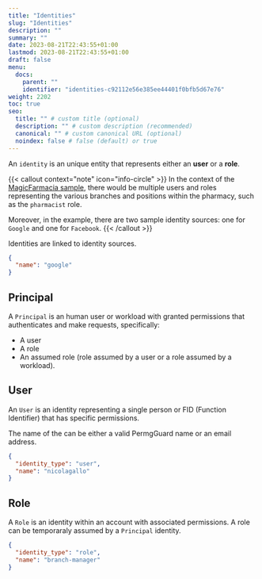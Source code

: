 ```yaml
---
title: "Identities"
slug: "Identities"
description: ""
summary: ""
date: 2023-08-21T22:43:55+01:00
lastmod: 2023-08-21T22:43:55+01:00
draft: false
menu:
  docs:
    parent: ""
    identifier: "identities-c92112e56e385ee44401f0bfb5d67e76"
weight: 2202
toc: true
seo:
  title: "" # custom title (optional)
  description: "" # custom description (recommended)
  canonical: "" # custom canonical URL (optional)
  noindex: false # false (default) or true
---
```


An `identity` is an unique entity that represents either an **user** or a **role**.

{{< callout context="note" icon="info-circle" >}}
In the context of the [MagicFarmacia sample](/docs/0.1/overview/adoption-through-example#integration-use-case-pharmacy-branch-management), there would be multiple users and roles representing the various branches and positions within the pharmacy, such as the `pharmacist` role.

Moreover, in the example, there are two sample identity sources: one for `Google` and one for `Facebook`.
{{< /callout >}}

Identities are linked to identity sources.

```json
{
  "name": "google"
}
```

## Principal

A `Principal` is an human user or workload with granted permissions that authenticates and make requests, specifically:

- A user
- A role
- An assumed role (role assumed by a user or a role assumed by a workload).

## User

An `User` is an identity representing a single person or FID (Function Identifier) that has specific permissions.

The name of the can be either a valid PermgGuard name or an email address.

```json
{
  "identity_type": "user",
  "name": "nicolagallo"
}
```

## Role

A `Role` is an identity within an account with associated permissions.
A role can be temporaraly assumed by a `Principal` identity.

```json
{
  "identity_type": "role",
  "name": "branch-manager"
}
```
